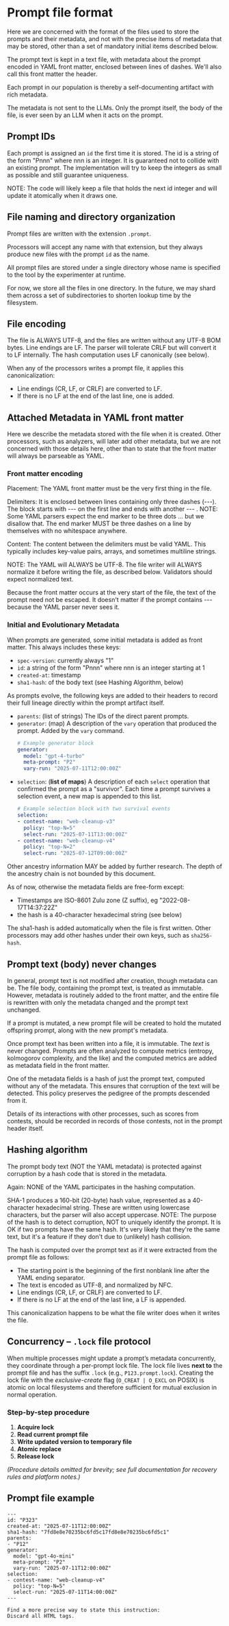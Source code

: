 # Prompt file format

Here we are concerned with the format of the files used to store the prompts and
their metadata, and not with the precise items of metadata that may be stored,
other than a set of mandatory initial items described below.

The prompt text is kept in a text file, with metadata about the prompt
encoded in YAML front matter, enclosed between lines of dashes.
We'll also call this front matter the header.

Each prompt in our population is thereby a self-documenting artifact with rich
metadata.

The metadata is not sent to the LLMs.  Only the prompt itself, the body of the file,
is ever seen by an LLM when it acts on the prompt.

## Prompt IDs

Each prompt is assigned an `id` the first time it is stored.
The id is a string of the form "Pnnn" where nnn is an integer. It is guaranteed not to
collide with an existing prompt. The implementation will try to keep the
integers as small as possible and still guarantee uniqueness.

NOTE: The code will likely keep a file that holds the next id integer
and will update it atomically when it draws one.

## File naming and directory organization

Prompt files are written with the extension `.prompt`.

Processors will accept any name with that extension, but
they always produce new files with the prompt `id` as the name.

All prompt files are stored under a single directory whose name is specified
to the tool by the experimenter at runtime.

For now, we store all the files in one directory.
In the future, we may shard them across a set of subdirectories to shorten
lookup time by the filesystem.


## File encoding

The file is ALWAYS UTF-8, and the files are written without any UTF-8 BOM bytes.
Line endings are LF. The parser will tolerate CRLF but will convert it to LF internally.
The hash computation uses LF canonically (see below).

When any of the processors writes a prompt file, it applies this canonicalization:

   * Line endings (CR, LF, or CRLF) are converted to LF.
   * If there is no LF at the end of the last line, one is added.


## Attached Metadata in YAML front matter

Here we describe the metadata stored with the file when it is created. Other
processors, such as analyzers, will later add other metadata, but we are not
concerned with those details here, other than to state that the front matter
will always be parseable as YAML.

### Front matter encoding

Placement: The YAML front matter must be the very first thing in the file.

Delimiters: It is enclosed between lines containing only three dashes (---). The
block starts with --- on the first line and ends with another --- .
NOTE: Some YAML parsers expect the end marker to be three dots ... but we disallow that.
The end marker MUST be three dashes on a line by themselves with no whitespace anywhere.

Content: The content between the delimiters must be valid YAML. This typically
includes key-value pairs, arrays, and sometimes multiline strings.

NOTE: The YAML will ALWAYS be UTF-8.  The file writer will ALWAYS normalize
it before writing the file, as described below.  Validators should expect
normalized text.

Because the front matter occurs at the very start of the file, the
text of the prompt need not be escaped.  It doesn't matter if
the prompt contains --- because the YAML parser never sees it.

### Initial and Evolutionary Metadata

When prompts are generated, some initial metadata is added as front matter.
This always includes these keys:
   * `spec-version`: currently always "1"
   * `id`: a string of the form "Pnnn" where nnn is an integer starting at 1
   * `created-at`: timestamp
   * `sha1-hash`: of the body text (see Hashing Algorithm, below)

As prompts evolve, the following keys are added to their headers to record
their full lineage directly within the prompt artifact itself.

*   `parents`: (list of strings) The IDs of the direct parent prompts.
*   `generator`: (map) A description of the `vary` operation that produced the prompt. Added by the `vary` command.
    ```yaml
    # Example generator block
    generator:
      model: "gpt-4-turbo"
      meta-prompt: "P2"
      vary-run: "2025-07-11T12:00:00Z"
    ```
*   `selection`: (**list of maps**) A description of each `select` operation that confirmed the prompt as a "survivor". Each time a prompt survives a selection event, a new map is appended to this list.
    ```yaml
    # Example selection block with two survival events
    selection:
    - contest-name: "web-cleanup-v3"
      policy: "top-N=5"
      select-run: "2025-07-11T13:00:00Z"
    - contest-name: "web-cleanup-v4"
      policy: "top-N=2"
      select-run: "2025-07-12T09:00:00Z"
    ```

Other ancestry information MAY be added by further research. The depth of the ancestry chain is not
bounded by this document.

As of now, otherwise the metadata fields are free-form except:
  * Timestamps are ISO-8601 Zulu zone (Z suffix), eg "2022-08-17T14:37:22Z"
  * the hash is a 40-character hexadecimal string (see below)

The sha1-hash is added automatically when the file is first written.
Other processors may add other hashes under their own keys, such as `sha256-hash`.

## Prompt text (body) never changes

In general, prompt text is not modified after creation, though metadata can be.
The file body, containing the prompt text, is treated as immutable.
However, metadata is routinely added to the front matter,
and the entire file is rewritten with only the metadata changed
and the prompt text unchanged.

If a prompt is mutated, a new prompt file will be created to hold the mutated offspring
prompt, along with the new prompt's metadata.

Once prompt text has been written into a file, it is immutable. The *text* is never changed.
Prompts are often analyzed to compute metrics (entropy, kolmogorov complexity, and the like)
and the computed metrics are added as metadata field in the front matter.

One of the metadata fields is a hash of just the prompt text, computed without any of the metadata.
This ensures that corruption of the text will be detected. This policy preserves
the pedigree of the prompts descended from it.

Details of its interactions with other processes, such as scores from contests,
should be recorded in records of those contests, not in the prompt header itself.

## Hashing algorithm

The prompt body text (NOT the YAML metadata) is protected against corruption by
a hash code that is stored in the metadata.

Again: NONE of the YAML participates in the hashing computation.

SHA-1 produces a 160-bit (20-byte) hash value, represented as a 40-character hexadecimal string.
These are written using lowercase characters, but the parser will also accept uppercase.
NOTE: The purpose of the hash is to detect corruption, NOT to uniquely identify the prompt.
It is OK if two prompts have the same hash. It's very likely that they're the same text,
but it's a feature if they don't due to (unlikely) hash collision.

The hash is computed over the prompt text as if it were extracted from the prompt file as follows:
   * The starting point is the beginning of the first nonblank line after the YAML ending separator.
   * The text is encoded as UTF-8, and normalized by NFC.
   * Line endings (CR, LF, or CRLF) are converted to LF.
   * If there is no LF at the end of the last line, a LF is appended.

This canonicalization happens to be what the file writer does when it writes the file.

## Concurrency – `.lock` file protocol

When multiple processes might update a prompt’s metadata concurrently, they coordinate through a per-prompt lock file.
The lock file lives **next to** the prompt file and has the suffix `.lock` (e.g., `P123.prompt.lock`).
Creating the lock file with the *exclusive-create* flag (`O_CREAT | O_EXCL` on POSIX) is atomic on local filesystems and therefore sufficient for mutual exclusion in normal operation.

### Step-by-step procedure

1. **Acquire lock**
2. **Read current prompt file**
3. **Write updated version to temporary file**
4. **Atomic replace**
5. **Release lock**

*(Procedure details omitted for brevity; see full documentation for recovery rules and platform notes.)*

## Prompt file example

```
---
id: "P323"
created-at: "2025-07-11T12:00:00Z"
sha1-hash: "7fd8e8e70235bc6fd5c17fd8e8e70235bc6fd5c1"
parents:
- "P12"
generator:
  model: "gpt-4o-mini"
  meta-prompt: "P2"
  vary-run: "2025-07-11T12:00:00Z"
selection:
- contest-name: "web-cleanup-v4"
  policy: "top-N=5"
  select-run: "2025-07-11T14:00:00Z"
---

Find a more precise way to state this instruction:
Discard all HTML tags.

```
